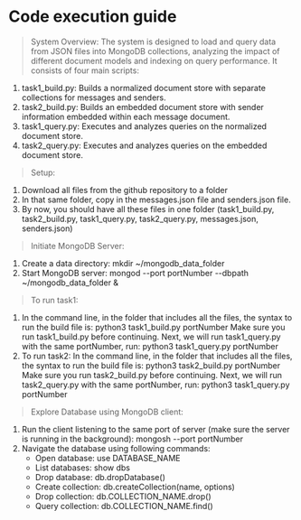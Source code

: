 # Code execution guide
> System Overview:
The system is designed to load and query data from JSON files into MongoDB collections, analyzing the impact of different document models and indexing on query performance. It consists of four main scripts:
1. task1_build.py: Builds a normalized document store with separate collections for messages and senders.
2. task2_build.py: Builds an embedded document store with sender information embedded within each message document.
3. task1_query.py: Executes and analyzes queries on the normalized document store.
4. task2_query.py: Executes and analyzes queries on the embedded document store.

> Setup:
1. Download all files from the github repository to a folder
2. In that same folder, copy in the messages.json file and senders.json file.
3. By now, you should have all these files in one folder (task1_build.py, task2_build.py, task1_query.py, task2_query.py, messages.json, senders.json)

> Initiate MongoDB Server:
1. Create a data directory: mkdir ~/mongodb_data_folder
2. Start MongoDB server: mongod --port portNumber --dbpath ~/mongodb_data_folder &

> To run task1:
1. In the command line, in the folder that includes all the files, the syntax to run the build file is:
python3 task1_build.py portNumber
Make sure you run task1_build.py before continuing. Next, we will run task1_query.py with the same portNumber, run:
python3 task1_query.py portNumber
2. To run task2:
In the command line, in the folder that includes all the files, the syntax to run the build file is:
python3 task2_build.py portNumber
Make sure you run task2_build.py before continuing. Next, we will run task2_query.py with the same portNumber, run:
python3 task1_query.py portNumber

> Explore Database using MongoDB client:
1. Run the client listening to the same port of server (make sure the server is running in the background): mongosh --port portNumber
2. Navigate the database using following commands:
     * Open database: use DATABASE_NAME
     * List databases: show dbs
     * Drop database: db.dropDatabase()
     * Create collection: db.createCollection(name, options)
     * Drop collection: db.COLLECTION_NAME.drop()
     * Query collection: db.COLLECTION_NAME.find()
